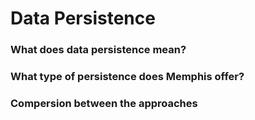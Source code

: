 # Data Persistence

### What does data persistence mean?

### What type of persistence does Memphis offer?

### Compersion between the approaches
